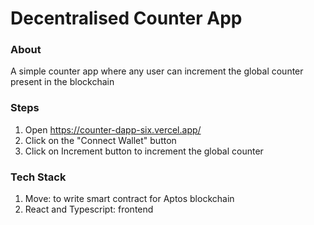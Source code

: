 # Decentralised Counter App

### About
A simple counter app where any user can increment the global counter present in the blockchain


### Steps
1. Open https://counter-dapp-six.vercel.app/
2. Click on the "Connect Wallet" button
3. Click on Increment button to increment the global counter

### Tech Stack
1. Move: to write smart contract for Aptos blockchain
2. React and Typescript: frontend
